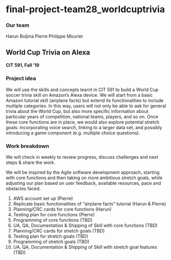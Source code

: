 # final-project-team28_worldcuptrivia

###  Our team
Harun Buljina
Pierre Philippe Mourier

## World Cup Trivia on Alexa
#### CIT 591, Fall ‘19

### Project idea
We will use the skills and concepts learnt in CIT 591 to build a World Cup soccer trivia skill on Amazon’s Alexa device. We will start from a basic Amazon tutorial skill (airplane facts) but extend its functionalities to include multiple categories. In this way, users will not only be able to ask for general trivia about the World Cup, but also more specific information about particular years of competition, national teams, players, and so on. Once these core functions are in place, we would also explore potential stretch goals: incorporating voice search, linking to a larger data set, and possibly introducing a game component (e.g. multiple choice questions).

### Work breakdown
We will check in weekly to review progress, discuss challenges and next steps & share the work.

We will be inspired by the Agile software development approach, starting with core functions and then taking on more ambitious stretch goals, while adjusting our plan based on user feedback, available resources, pace and obstacles faced.

1. AWS account set up (Pierre)
2. Replicate basic functionalities of “airplane facts” tutorial (Harun & Pierre)
3. Planning/CRC cards for core functions (Harun)
4. Testing plan for core functions (Pierre)
5. Programming of core functions (TBD)
6. UA, QA, Documentation & Shipping of Skill with core functions (TBD)
7. Planning/CRC cards for stretch goals (TBD)
8. Testing plan for stretch goals (TBD)
9. Programming of stretch goals  (TBD)
10. UA, QA, Documentation & Shipping of Skill with stretch goal features  (TBD)
